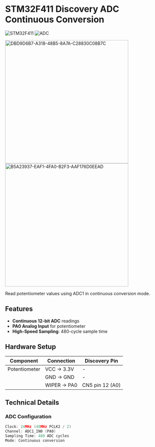 # STM32F411 Discovery ADC Continuous Conversion

![STM32F411](https://img.shields.io/badge/STM32F411-Discovery-blue)
![ADC](https://img.shields.io/badge/ADC1-Continuous_Conversion-green)

<img src="https://github.com/user-attachments/assets/1c5f149e-c97a-43a6-8326-1c8ed19d3a00" width="400" alt="DBD9D6B7-A318-48B5-8A7A-C28830C08B7C">

<img src="https://github.com/user-attachments/assets/2877509b-9267-4273-860d-7d6bcf11042c" width="400" alt="B5A23937-EAF1-4FA0-B2F3-AAF176D0EEAD">



Read potentiometer values using ADC1 in continuous conversion mode.

## Features
- **Continuous 12-bit ADC** readings
- **PA0 Analog Input** for potentiometer
- **High-Speed Sampling**: 480-cycle sample time


## Hardware Setup
| Component | Connection | Discovery Pin |
|-----------|------------|---------------|
| Potentiometer | VCC → 3.3V | - |
| | GND → GND | - |
| | WIPER → PA0 | CN5 pin 12 (A0) |

## Technical Details
### ADC Configuration 
```c
Clock: 24MHz (48MHz PCLK2 / 2)
Channel: ADC1_IN0 (PA0)
Sampling Time: 480 ADC cycles
Mode: Continuous conversion
